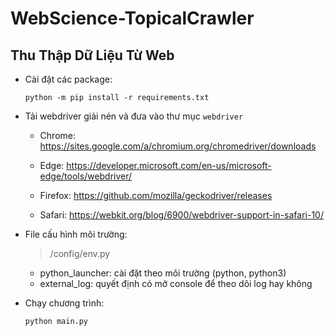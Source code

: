 # WebScience-TopicalCrawler

## Thu Thập Dữ Liệu Từ Web



- Cài đặt các package:

    ```
    python -m pip install -r requirements.txt
    ```

- Tải webdriver giải nén và đưa vào thư mục `webdriver`

    - Chrome:	https://sites.google.com/a/chromium.org/chromedriver/downloads

    - Edge:	https://developer.microsoft.com/en-us/microsoft-edge/tools/webdriver/

    - Firefox:	https://github.com/mozilla/geckodriver/releases

    - Safari:	https://webkit.org/blog/6900/webdriver-support-in-safari-10/

- File cấu hình môi trường:
    > /config/env.py
    - python_launcher: cài đặt theo môi trường (python, python3)
    - external_log: quyết định có mở console để theo dõi log hay không

- Chạy chương trình:
    ```
    python main.py
    ```
